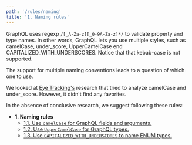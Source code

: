 ```yaml
---
path: '/rules/naming'
title: '1. Naming rules'
---
```


GraphQL uses regexp `/[_A-Za-z][_0-9A-Za-z]*/` to validate property and type names. In other words, GraphQL lets you use multiple styles, such as camelCase, under_score, UpperCamelCase end CAPITALIZED_WITH_UNDERSCORES. Notice that that kebab-case is not supported.

The support for multiple naming conventions leads to a question of which one to use.

We looked at [Eye Tracking's](http://www.cs.kent.edu/~jmaletic/papers/ICPC2010-CamelCaseUnderScoreClouds.pdf) research that tried to analyze camelCase and under_score. However, it didn't find any favorites.

In the absence of conclusive research, we suggest following these rules:

- **1. Naming rules**
  - [1.1. Use `camelCase` for GraphQL fields and arguments.](./naming-fields-args.md)
  - [1.2. Use `UpperCamelCase` for GraphQL types.](./naming-types.md)
  - [1.3. Use `CAPITALIZED_WITH_UNDERSCORES` to name ENUM types.](./naming-enum.md)
